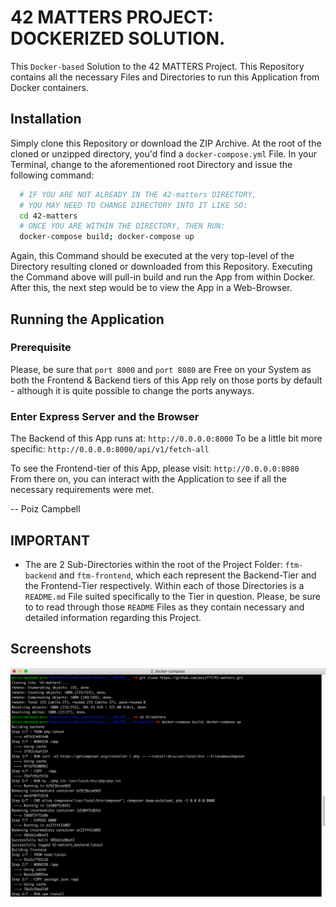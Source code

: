 # 42 MATTERS PROJECT: DOCKERIZED SOLUTION.

This `Docker-based` Solution to the 42 MATTERS Project. This Repository contains
all the necessary Files and Directories to run this Application from Docker containers.

## Installation

Simply clone this Repository or download the ZIP Archive. At the root of the cloned
or unzipped directory, you'd find a `docker-compose.yml` File. In your Terminal, change
to the aforementioned root Directory and issue the following command:

```sh
  # IF YOU ARE NOT ALREADY IN THE 42-matters DIRECTORY,
  # YOU MAY NEED TO CHANGE DIRECTORY INTO IT LIKE SO:
  cd 42-matters
  # ONCE YOU ARE WITHIN THE DIRECTORY, THEN RUN:
  docker-compose build; docker-compose up
```

Again, this Command should be executed at the very top-level of the Directory resulting cloned
or downloaded from this Repository. Executing the Command above will pull-in build and run the App
from within Docker. After this, the next step would be to view the App in a Web-Browser.

## Running the Application

### Prerequisite

Please, be sure that `port 8000` and `port 8080` are Free on your System as both the Frontend & Backend tiers
of this App rely on those ports by default - although it is quite possible to change the ports anyways.

### Enter Express Server and the Browser

The Backend of this App runs at: `http://0.0.0.0:8000`
To be a little bit more specific: `http://0.0.0.0:8000/api/v1/fetch-all`

To see the Frontend-tier of this App, please visit: `http://0.0.0.0:8080`  
From there on, you can interact with the Application to see if all the necessary requirements were met.

-- Poiz Campbell

## IMPORTANT

- The are 2 Sub-Directories within the root of the Project Folder: `ftm-backend` and `ftm-frontend`,
  which each represent the Backend-Tier and the Frontend-Tier respectively. Within each of those
  Directories is a `README.md` File suited specifically to the Tier in question. Please, be sure to
  to read through those `README` Files as they contain necessary and detailed information regarding this
  Project.

## Screenshots

![alt](https://github.com/poiz777/42-matters/blob/master/docker-screen-shot-01.jpg)
